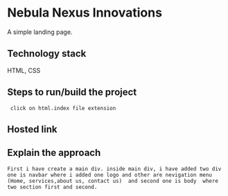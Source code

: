 
# Nebula Nexus Innovations

A simple landing page.


## Technology stack
HTML, CSS

## Steps to run/build the project
     click on html.index file extension
## Hosted link
## Explain the approach
    First i have create a main div. inside main div, i have added two div one is navbar where i added one logo and other are nevigation menu (Home, services,about us, contact us)  and second one is body  where two section first and second.